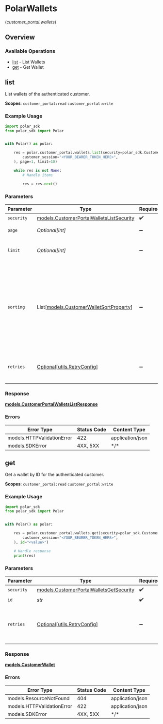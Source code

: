 # PolarWallets
(*customer_portal.wallets*)

## Overview

### Available Operations

* [list](#list) - List Wallets
* [get](#get) - Get Wallet

## list

List wallets of the authenticated customer.

**Scopes**: `customer_portal:read` `customer_portal:write`

### Example Usage

<!-- UsageSnippet language="python" operationID="customer_portal:wallets:list" method="get" path="/v1/customer-portal/wallets/" -->
```python
import polar_sdk
from polar_sdk import Polar


with Polar() as polar:

    res = polar.customer_portal.wallets.list(security=polar_sdk.CustomerPortalWalletsListSecurity(
        customer_session="<YOUR_BEARER_TOKEN_HERE>",
    ), page=1, limit=10)

    while res is not None:
        # Handle items

        res = res.next()

```

### Parameters

| Parameter                                                                                                                                                               | Type                                                                                                                                                                    | Required                                                                                                                                                                | Description                                                                                                                                                             |
| ----------------------------------------------------------------------------------------------------------------------------------------------------------------------- | ----------------------------------------------------------------------------------------------------------------------------------------------------------------------- | ----------------------------------------------------------------------------------------------------------------------------------------------------------------------- | ----------------------------------------------------------------------------------------------------------------------------------------------------------------------- |
| `security`                                                                                                                                                              | [models.CustomerPortalWalletsListSecurity](../../models/customerportalwalletslistsecurity.md)                                                                           | :heavy_check_mark:                                                                                                                                                      | N/A                                                                                                                                                                     |
| `page`                                                                                                                                                                  | *Optional[int]*                                                                                                                                                         | :heavy_minus_sign:                                                                                                                                                      | Page number, defaults to 1.                                                                                                                                             |
| `limit`                                                                                                                                                                 | *Optional[int]*                                                                                                                                                         | :heavy_minus_sign:                                                                                                                                                      | Size of a page, defaults to 10. Maximum is 100.                                                                                                                         |
| `sorting`                                                                                                                                                               | List[[models.CustomerWalletSortProperty](../../models/customerwalletsortproperty.md)]                                                                                   | :heavy_minus_sign:                                                                                                                                                      | Sorting criterion. Several criteria can be used simultaneously and will be applied in order. Add a minus sign `-` before the criteria name to sort by descending order. |
| `retries`                                                                                                                                                               | [Optional[utils.RetryConfig]](../../models/utils/retryconfig.md)                                                                                                        | :heavy_minus_sign:                                                                                                                                                      | Configuration to override the default retry behavior of the client.                                                                                                     |

### Response

**[models.CustomerPortalWalletsListResponse](../../models/customerportalwalletslistresponse.md)**

### Errors

| Error Type                 | Status Code                | Content Type               |
| -------------------------- | -------------------------- | -------------------------- |
| models.HTTPValidationError | 422                        | application/json           |
| models.SDKError            | 4XX, 5XX                   | \*/\*                      |

## get

Get a wallet by ID for the authenticated customer.

**Scopes**: `customer_portal:read` `customer_portal:write`

### Example Usage

<!-- UsageSnippet language="python" operationID="customer_portal:wallets:get" method="get" path="/v1/customer-portal/wallets/{id}" -->
```python
import polar_sdk
from polar_sdk import Polar


with Polar() as polar:

    res = polar.customer_portal.wallets.get(security=polar_sdk.CustomerPortalWalletsGetSecurity(
        customer_session="<YOUR_BEARER_TOKEN_HERE>",
    ), id="<value>")

    # Handle response
    print(res)

```

### Parameters

| Parameter                                                                                   | Type                                                                                        | Required                                                                                    | Description                                                                                 |
| ------------------------------------------------------------------------------------------- | ------------------------------------------------------------------------------------------- | ------------------------------------------------------------------------------------------- | ------------------------------------------------------------------------------------------- |
| `security`                                                                                  | [models.CustomerPortalWalletsGetSecurity](../../models/customerportalwalletsgetsecurity.md) | :heavy_check_mark:                                                                          | N/A                                                                                         |
| `id`                                                                                        | *str*                                                                                       | :heavy_check_mark:                                                                          | The wallet ID.                                                                              |
| `retries`                                                                                   | [Optional[utils.RetryConfig]](../../models/utils/retryconfig.md)                            | :heavy_minus_sign:                                                                          | Configuration to override the default retry behavior of the client.                         |

### Response

**[models.CustomerWallet](../../models/customerwallet.md)**

### Errors

| Error Type                 | Status Code                | Content Type               |
| -------------------------- | -------------------------- | -------------------------- |
| models.ResourceNotFound    | 404                        | application/json           |
| models.HTTPValidationError | 422                        | application/json           |
| models.SDKError            | 4XX, 5XX                   | \*/\*                      |